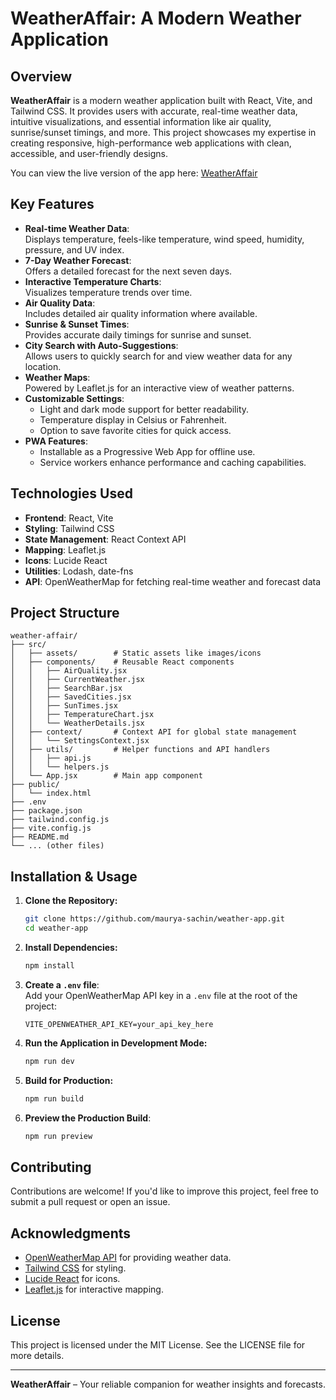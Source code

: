 # WeatherAffair: A Modern Weather Application

## Overview

**WeatherAffair** is a modern weather application built with React, Vite, and Tailwind CSS. It provides users with accurate, real-time weather data, intuitive visualizations, and essential information like air quality, sunrise/sunset timings, and more. This project showcases my expertise in creating responsive, high-performance web applications with clean, accessible, and user-friendly designs.

You can view the live version of the app here: [WeatherAffair](https://weatheraffair.vercel.app/)

## Key Features

- **Real-time Weather Data**:  
  Displays temperature, feels-like temperature, wind speed, humidity, pressure, and UV index.
- **7-Day Weather Forecast**:  
  Offers a detailed forecast for the next seven days.
- **Interactive Temperature Charts**:  
  Visualizes temperature trends over time.
- **Air Quality Data**:  
  Includes detailed air quality information where available.
- **Sunrise & Sunset Times**:  
  Provides accurate daily timings for sunrise and sunset.
- **City Search with Auto-Suggestions**:  
  Allows users to quickly search for and view weather data for any location.
- **Weather Maps**:  
  Powered by Leaflet.js for an interactive view of weather patterns.
- **Customizable Settings**:  
  - Light and dark mode support for better readability.  
  - Temperature display in Celsius or Fahrenheit.  
  - Option to save favorite cities for quick access.
- **PWA Features**:  
  - Installable as a Progressive Web App for offline use.  
  - Service workers enhance performance and caching capabilities.

## Technologies Used

- **Frontend**: React, Vite
- **Styling**: Tailwind CSS
- **State Management**: React Context API
- **Mapping**: Leaflet.js
- **Icons**: Lucide React
- **Utilities**: Lodash, date-fns
- **API**: OpenWeatherMap for fetching real-time weather and forecast data

## Project Structure

```
weather-affair/
├── src/
│   ├── assets/        # Static assets like images/icons
│   ├── components/    # Reusable React components
│   │   ├── AirQuality.jsx
│   │   ├── CurrentWeather.jsx
│   │   ├── SearchBar.jsx
│   │   ├── SavedCities.jsx
│   │   ├── SunTimes.jsx
│   │   ├── TemperatureChart.jsx
│   │   └── WeatherDetails.jsx
│   ├── context/       # Context API for global state management
│   │   └── SettingsContext.jsx
│   ├── utils/         # Helper functions and API handlers
│   │   ├── api.js
│   │   └── helpers.js
│   └── App.jsx        # Main app component
├── public/
│   └── index.html
├── .env
├── package.json
├── tailwind.config.js
├── vite.config.js
├── README.md
└── ... (other files)
```

## Installation & Usage

1. **Clone the Repository:**

   ```bash
   git clone https://github.com/maurya-sachin/weather-app.git
   cd weather-app
   ```

2. **Install Dependencies:**

   ```bash
   npm install
   ```

3. **Create a `.env` file**:  
   Add your OpenWeatherMap API key in a `.env` file at the root of the project:

   ```env
   VITE_OPENWEATHER_API_KEY=your_api_key_here
   ```

4. **Run the Application in Development Mode:**

   ```bash
   npm run dev
   ```

5. **Build for Production:**

   ```bash
   npm run build
   ```

6. **Preview the Production Build**:

   ```bash
   npm run preview
   ```

## Contributing

Contributions are welcome! If you'd like to improve this project, feel free to submit a pull request or open an issue.

## Acknowledgments

- [OpenWeatherMap API](https://openweathermap.org/) for providing weather data.
- [Tailwind CSS](https://tailwindcss.com/) for styling.
- [Lucide React](https://lucide.dev/) for icons.
- [Leaflet.js](https://leafletjs.com/) for interactive mapping.

## License

This project is licensed under the MIT License. See the LICENSE file for more details.

---

**WeatherAffair** – Your reliable companion for weather insights and forecasts.
